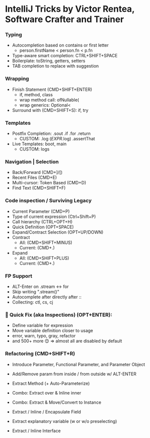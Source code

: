 # IntelliJ Tricks by Victor Rentea, Software Crafter and Trainer

### Typing
- Autocompletion based on contains or first letter
  - person.firstName < person.fn < p.fn
- Type-aware smart completion: CTRL+SHIFT+SPACE
- Boilerplate: toString, getters, setters
- TAB completion to replace with suggestion

### Wrapping
- Finish Statement (CMD+SHIFT+ENTER) 
  - if, method, class
  - wrap method call: ofNullable(
  - wrap generics: Optional<
- Surround with (CMD+SHIFT+S): if, try

### Templates
- Postfix Completion: .sout .if .for .return
  - CUSTOM: .log ($EXPR$.log) .assertThat
- Live Templates: boot, main
  - CUSTOM: logs

### Navigation | Selection
- Back/Forward (CMD+]/[)
- Recent Files (CMD+E)
- Multi-cursor: Token Based (CMD+D)
- Find Text (CMD+SHIFT+F)

### Code inspection / Surviving Legacy
- Current Parameter (CMD+P)
- Type of current expression (Ctrl+Shift+P)
- Call hierarchy (CTRL+OPT+H)
- Quick Definition (OPT+SPACE)
- Expand/Contract Selection (OPT+UP/DOWN)
- Contract
  - All: (CMD+SHIFT+MINUS)
  - Current: (CMD+.)
- Expand
  - All: (CMD+SHIFT+PLUS)
  - Current: (CMD+.)

### FP Support
- ALT-Enter on .stream <-> for
- Skip writing ".stream()"
- Autocomplete after directly after ::
- Collecting: ctl, cs, cj

### 👑 Quick Fix (aka Inspections) (OPT+ENTER):
- Define variable for expression
- Move variable definition closer to usage
- error, warn, typo, gray, refactor
- and 500+ more 😊 => almost all are disabled by default

### Refactoring (CMD+SHIFT+R)
- Introduce Parameter, Functional Parameter, and Parameter Object
- Add/Remove param from inside / from outside w/ ALT-ENTER 

- Extract Method (+ Auto-Parameterize)
- Combo: Extract over & Inline inner
- Combo: Extract & Move/Convert to Instance

- Extract / Inline / Encapsulate Field
- Extract explanatory variable (w or w/o preselecting)
- Extract / Inline Interface